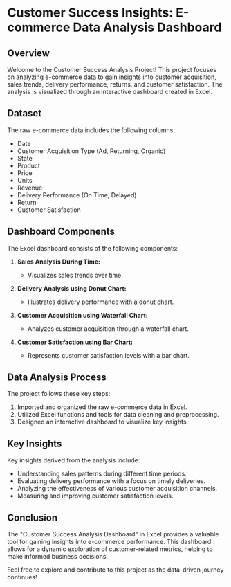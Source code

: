 # Customer Success Insights: E-commerce Data Analysis Dashboard
## Overview

Welcome to the Customer Success Analysis Project! This project focuses on analyzing e-commerce data to gain insights into customer acquisition, sales trends, delivery performance, returns, and customer satisfaction. The analysis is visualized through an interactive dashboard created in Excel.

## Dataset

The raw e-commerce data includes the following columns:
- Date
- Customer Acquisition Type (Ad, Returning, Organic)
- State
- Product
- Price
- Units
- Revenue
- Delivery Performance (On Time, Delayed)
- Return
- Customer Satisfaction

## Dashboard Components

The Excel dashboard consists of the following components:
1. **Sales Analysis During Time:**
   - Visualizes sales trends over time.

2. **Delivery Analysis using Donut Chart:**
   - Illustrates delivery performance with a donut chart.

3. **Customer Acquisition using Waterfall Chart:**
   - Analyzes customer acquisition through a waterfall chart.

4. **Customer Satisfaction using Bar Chart:**
   - Represents customer satisfaction levels with a bar chart.

## Data Analysis Process

The project follows these key steps:
1. Imported and organized the raw e-commerce data in Excel.
2. Utilized Excel functions and tools for data cleaning and preprocessing.
3. Designed an interactive dashboard to visualize key insights.

## Key Insights

Key insights derived from the analysis include:
- Understanding sales patterns during different time periods.
- Evaluating delivery performance with a focus on timely deliveries.
- Analyzing the effectiveness of various customer acquisition channels.
- Measuring and improving customer satisfaction levels.

## Conclusion

The "Customer Success Analysis Dashboard" in Excel provides a valuable tool for gaining insights into e-commerce performance. This dashboard allows for a dynamic exploration of customer-related metrics, helping to make informed business decisions.

Feel free to explore and contribute to this project as the data-driven journey continues!

